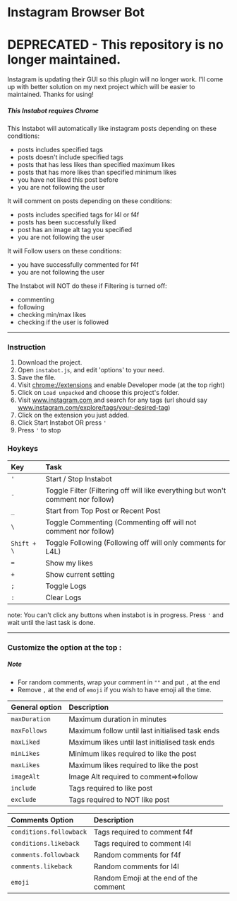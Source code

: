 # Instagram Browser Bot

# DEPRECATED - This repository is no longer maintained.

Instagram is updating their GUI so this plugin will no longer work. I'll come up with better solution on my next project which will be easier to maintained. Thanks for using!

##### _This Instabot requires Chrome_

This Instabot will automatically like instagram posts depending on these conditions:

- posts includes specified tags
- posts doesn't include specified tags
- posts that has less likes than specified maximum likes
- posts that has more likes than specified minimum likes
- you have not liked this post before
- you are not following the user

It will comment on posts depending on these conditions:

- posts includes specified tags for l4l or f4f
- posts has been successfully liked
- post has an image alt tag you specified
- you are not following the user

It will Follow users on these conditions:

- you have successfully commented for f4f
- you are not following the user

The Instabot will NOT do these if Filtering is turned off:

- commenting
- following
- checking min/max likes
- checking if the user is followed

---

### Instruction

1. Download the project.
2. Open `instabot.js`, and edit 'options' to your need.
3. Save the file.
4. Visit [chrome://extensions](chrome://extensions) and enable Developer mode (at the top right)
5. Click on `Load unpacked` and choose this project's folder.
6. Visit [ www.instagram.com ](www.instagram.com) and search for any tags (url should say www.instagram.com/explore/tags/your-desired-tag)
7. Click on the extension you just added.
8. Click Start Instabot OR press `'`
9. Press `'` to stop

### Hoykeys

| Key         | Task                                                                            |
| :---------- | :------------------------------------------------------------------------------ |
| `'`         | Start / Stop Instabot                                                           |
| `-`         | Toggle Filter (Filtering off will like everything but won't comment nor follow) |
| `_`         | Start from Top Post or Recent Post                                              |
| `\`         | Toggle Commenting (Commenting off will not comment nor follow)                  |
| `Shift + \` | Toggle Following (Following off will only comments for L4L)                     |
| `=`         | Show my likes                                                                   |
| `+`         | Show current setting                                                            |
| `;`         | Toggle Logs                                                                     |
| `:`         | Clear Logs                                                                      |

note: You can't click any buttons when instabot is in progress. Press `'` and wait until the last task is done.

---

### Customize the option at the top :

##### Note

- For random comments, wrap your comment in `""` and put `,` at the end
- Remove `,` at the end of `emoji` if you wish to have emoji all the time.

| General option | Description                                     |
| :------------- | :---------------------------------------------- |
| `maxDuration`  | Maximum duration in minutes                     |
| `maxFollows`   | Maximum follow until last initialised task ends |
| `maxLiked`     | Maximum likes until last initialised task ends  |
| `minLikes`     | Minimum likes required to like the post         |
| `maxLikes`     | Maximum likes required to like the post         |
| `imageAlt`     | Image Alt required to comment=>follow           |
| `include`      | Tags required to like post                      |
| `exclude`      | Tags required to NOT like post                  |

| Comments Option         | Description                            |
| :---------------------- | :------------------------------------- |
| `conditions.followback` | Tags required to comment f4f           |
| `conditions.likeback`   | Tags required to comment l4l           |
| `comments.followback`   | Random comments for f4f                |
| `comments.likeback`     | Random comments for l4l                |
| `emoji`                 | Random Emoji at the end of the comment |
